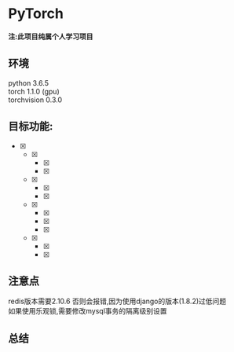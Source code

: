 # PyTorch
__注:此项目纯属个人学习项目__

## 环境
python 3.6.5  
torch 1.1.0  (gpu)  
torchvision 0.3.0 


## 目标功能:
- [x] 
    - [x] 
        - [x] 
        - [x] 
    - [x] 
        - [x] 
        - [x] 
    - [x] 
        - [x] 
        - [x] 
        - [x] 
    - [x] 
        - [x] 
        - [x] 
## 注意点
redis版本需要2.10.6 否则会报错,因为使用django的版本(1.8.2)过低问题  
如果使用乐观锁,需要修改mysql事务的隔离级别设置

## 总结
